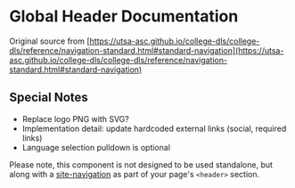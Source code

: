 # Global Header Documentation
Original source from [https://utsa-asc.github.io/college-dls/college-dls/reference/navigation-standard.html#standard-navigation](https://utsa-asc.github.io/college-dls/college-dls/reference/navigation-standard.html#standard-navigation)
## Special Notes

- Replace logo PNG with SVG?
- Implementation detail: update hardcoded external links (social, required links)
- Language selection pulldown is optional

Please note, this component is not designed to be used standalone, but along with a [site-navigation](site-navigation) as part of your page's `<header>` section.

